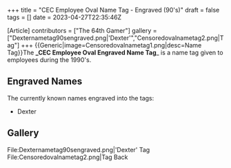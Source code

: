 +++
title = "CEC Employee Oval Name Tag - Engraved (90's)"
draft = false
tags = []
date = 2023-04-27T22:35:46Z

[Article]
contributors = ["The 64th Gamer"]
gallery = ["Dexternametag90sengraved.png|'Dexter'","Censoredovalnametag2.png|Tag"]
+++
{{Generic|image=Censoredovalnametag1.png|desc=Name Tag}}The **_CEC Employee Oval Engraved Name Tag**_ is a name tag given to employees during the 1990's.

## Engraved Names ##
The currently known names engraved into the tags:

* Dexter

## Gallery ##
<gallery>
File:Dexternametag90sengraved.png|'Dexter' Tag
File:Censoredovalnametag2.png|Tag Back
</gallery>